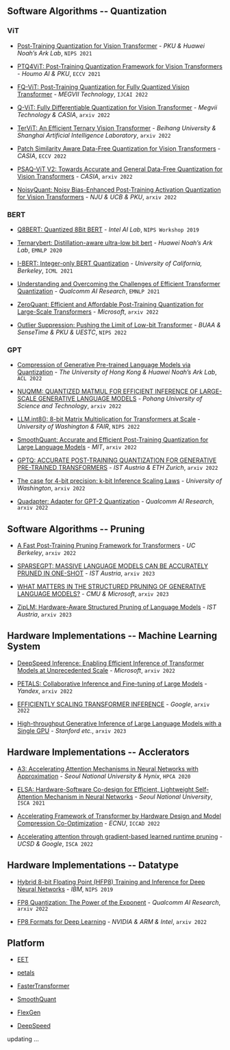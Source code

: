 ## Software Algorithms -- Quantization

### ViT

* [Post-Training Quantization for Vision Transformer](https://arxiv.org/abs/2106.14156) - *PKU & Huawei Noah’s Ark Lab*, `NIPS 2021`

* [PTQ4ViT: Post-Training Quantization Framework for Vision Transformers](https://arxiv.org/pdf/2111.12293v2) - *Houmo AI & PKU*, `ECCV 2021`

* [FQ-ViT: Post-Training Quantization for Fully Quantized Vision Transformer](https://arxiv.org/pdf/2111.13824) - *MEGVII Technology*, `IJCAI 2022`

* [Q-ViT: Fully Differentiable Quantization for Vision Transformer](https://arxiv.org/pdf/2201.07703) - *Megvii Technology & CASIA*, `arxiv 2022`

* [TerViT: An Efficient Ternary Vision Transformer](https://arxiv.org/pdf/2201.08050v2) - *Beihang University & Shanghai Artificial Intelligence Laboratory*, `arxiv 2022`

* [Patch Similarity Aware Data-Free Quantization for Vision Transformers](https://arxiv.org/abs/2203.02250) - *CASIA*, `ECCV 2022`

* [PSAQ-ViT V2: Towards Accurate and General Data-Free Quantization for Vision Transformers](https://arxiv.org/abs/2209.05687) - *CASIA*, `arxiv 2022`

* [NoisyQuant: Noisy Bias-Enhanced Post-Training Activation Quantization for Vision Transformers](https://arxiv.org/abs/2211.16056) - *NJU & UCB & PKU*, `arxiv 2022`

### BERT

* [Q8BERT: Quantized 8Bit BERT](https://ieeexplore.ieee.org/stamp/stamp.jsp?tp=&arnumber=9463531) - *Intel AI Lab*, `NIPS Workshop 2019`

* [Ternarybert: Distillation-aware ultra-low bit bert](https://arxiv.org/pdf/2009.12812.pdf) - *Huawei Noah’s Ark Lab*, `EMNLP 2020`

* [I-BERT: Integer-only BERT Quantization](https://arxiv.org/pdf/2101.01321v3.pdf) - *University of California, Berkeley*, `ICML 2021`

* [Understanding and Overcoming the Challenges of Efficient Transformer Quantization](https://aclanthology.org/2021.emnlp-main.627) - *Qualcomm AI Research*, `EMNLP 2021`

* [ZeroQuant: Efficient and Affordable Post-Training Quantization for Large-Scale Transformers](https://arxiv.org/pdf/2206.01861.pdf) - *Microsoft*, `arxiv 2022`

* [Outlier Suppression: Pushing the Limit of Low-bit Transformer](https://arxiv.org/abs/2209.13325) - *BUAA & SenseTime & PKU & UESTC*, `NIPS 2022`

### GPT

* [Compression of Generative Pre-trained Language Models via Quantization](https://arxiv.org/pdf/2203.10705.pdf) - *The University of Hong Kong & Huawei Noah’s Ark Lab*, `ACL 2022`

* [NUQMM: QUANTIZED MATMUL FOR EFFICIENT INFERENCE OF
  LARGE-SCALE GENERATIVE LANGUAGE MODELS](https://arxiv.org/pdf/2206.09557.pdf) - *Pohang University of Science and Technology*, `arxiv 2022`

* [LLM.int8(): 8-bit Matrix Multiplication for Transformers at Scale](https://arxiv.org/abs/2208.07339) - *University of Washington & FAIR*, `NIPS 2022`
  
* [SmoothQuant: Accurate and Efficient Post-Training Quantization for Large Language Models](http://arxiv.org/abs/2211.10438) - *MIT*, `arxiv 2022`

* [GPTQ: ACCURATE POST-TRAINING QUANTIZATION FOR GENERATIVE PRE-TRAINED TRANSFORMERS](https://arxiv.org/pdf/2210.17323.pdf) - *IST Austria & ETH Zurich*,  `arxiv 2022`

* [The case for 4-bit precision: k-bit Inference Scaling Laws](https://arxiv.org/pdf/2212.09720.pdf) - *University of Washington*, `arxiv 2022`

* [Quadapter: Adapter for GPT-2 Quantization](https://arxiv.org/pdf/2211.16912.pdf) - *Qualcomm AI Research*,  `arxiv 2022`

## Software Algorithms -- Pruning

* [A Fast Post-Training Pruning Framework for Transformers](https://arxiv.org/pdf/2204.09656.pdf) - *UC Berkeley*, `arxiv 2022`

* [SPARSEGPT: MASSIVE LANGUAGE MODELS CAN BE ACCURATELY PRUNED IN ONE-SHOT](https://arxiv.org/pdf/2301.00774.pdf) - *IST Austria*, `arxiv 2023`

* [WHAT MATTERS IN THE STRUCTURED PRUNING OF GENERATIVE LANGUAGE MODELS?](http://arxiv.org/abs/2302.03773) - *CMU & Microsoft*, `arxiv 2023`

* [ZipLM: Hardware-Aware Structured Pruning of Language Models](https://arxiv.org/pdf/2302.04089.pdf) - *IST Austria*, `arxiv 2023`

## Hardware Implementations -- Machine Learning System

* [DeepSpeed Inference: Enabling Efficient Inference of Transformer Models at Unprecedented Scale](https://arxiv.org/pdf/2207.00032.pdf) - *Microsoft*, `arxiv 2022`

* [PETALS: Collaborative Inference and Fine-tuning of Large Models](http://arxiv.org/abs/2209.01188) - *Yandex*, `arxiv 2022`

* [EFFICIENTLY SCALING TRANSFORMER INFERENCE](https://arxiv.org/pdf/2211.05102.pdf) - *Google*, `arxiv 2022`

* [High-throughput Generative Inference of Large Language Models with a Single GPU](https://github.com/FMInference/FlexGen/blob/main/docs/paper.pdf) - *Stanford etc.*, `arxiv 2023`

## Hardware Implementations -- Acclerators

* [A3: Accelerating Attention Mechanisms in Neural Networks with Approximation](https://ieeexplore.ieee.org/abstract/document/9065498/) - *Seoul National University & Hynix*, `HPCA 2020`

* [ELSA: Hardware-Software Co-design for Efficient, Lightweight Self-Attention Mechanism in Neural Networks](https://ieeexplore.ieee.org/document/9499860/) - *Seoul National University*, `ISCA 2021`

* [Accelerating Framework of Transformer by Hardware Design and Model Compression Co-Optimization](https://ieeexplore.ieee.org/abstract/document/9643586) - *ECNU*, `ICCAD 2022`

* [Accelerating attention through gradient-based learned runtime pruning](https://dl.acm.org/doi/abs/10.1145/3470496.3527423) - *UCSD & Google*, `ISCA 2022`

## Hardware Implementations -- Datatype

* [Hybrid 8-bit Floating Point (HFP8) Training and Inference for Deep Neural Networks](https://proceedings.neurips.cc/paper/2019/hash/65fc9fb4897a89789352e211ca2d398f-Abstract.html) - *IBM*, `NIPS 2019`

* [FP8 Quantization: The Power of the Exponent](https://arxiv.org/abs/2208.09225) - *Qualcomm AI Research*, `arxiv 2022`

* [FP8 Formats for Deep Learning](http://arxiv.org/abs/2209.05433) - *NVIDIA & ARM & Intel*, `arxiv 2022`

## Platform

* [EET](https://github.com/NetEase-FuXi/EET)

* [petals](https://petals.ml/)

* [FasterTransformer](https://github.com/NVIDIA/FasterTransformer)

* [SmoothQuant](https://github.com/mit-han-lab/smoothquant)

* [FlexGen](https://github.com/FMInference/FlexGen)

* [DeepSpeed](https://github.com/microsoft/DeepSpeed)

updating ...
